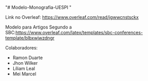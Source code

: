 "# Modelo-Monografia-UESPI " 

Link no Overleaf: https://www.overleaf.com/read/jgwwcnstsckx

Modelo para Artigos Segundo a SBC:https://www.overleaf.com/latex/templates/sbc-conferences-template/blbxwjwzdngr

Colaboradores:
- Ramon Duarte
- Jhon Wilker
- Líliam Leal
- Mei Marcel
